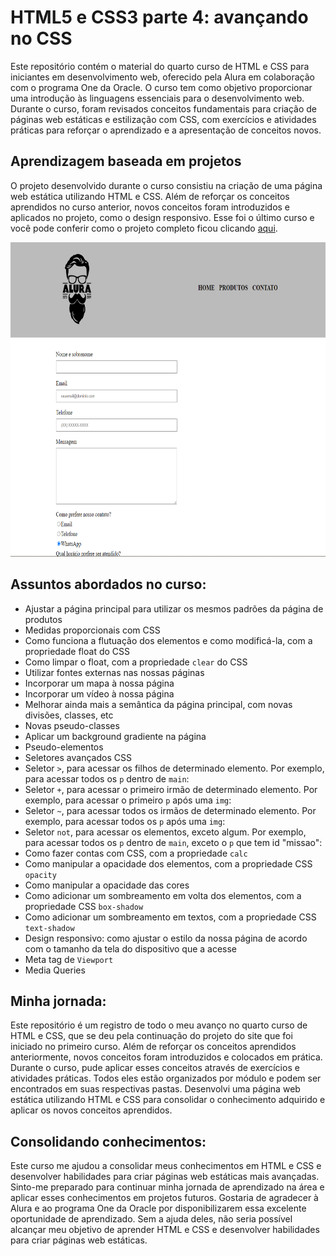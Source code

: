 # HTML5 e CSS3 parte 4: avançando no CSS

Este repositório contém o material do quarto curso de HTML e CSS para iniciantes em desenvolvimento web, oferecido pela Alura em colaboração com o programa One da Oracle. O curso tem como objetivo proporcionar uma introdução às linguagens essenciais para o desenvolvimento web. Durante o curso, foram revisados conceitos fundamentais para criação de páginas web estáticas e estilização com CSS, com exercícios e atividades práticas para reforçar o aprendizado e a apresentação de conceitos novos.

## Aprendizagem baseada em projetos

O projeto desenvolvido durante o curso consistiu na criação de uma página web estática utilizando HTML e CSS. Além de reforçar os conceitos aprendidos no curso anterior, novos conceitos foram introduzidos e aplicados no projeto, como o design responsivo. Esse foi o último curso e você pode conferir como o projeto completo ficou clicando [aqui](https://emanoelcampos.github.io/html-css-4/).


<div align="center">
<img alt="página projeto" height="503" width="700" src="https://raw.githubusercontent.com/emanoelcampos/html-css-3/master/assets/readme-img.png">
 </div>


## Assuntos abordados no curso:

- Ajustar a página principal para utilizar os mesmos padrões da página de produtos
- Medidas proporcionais com CSS
- Como funciona a flutuação dos elementos e como modificá-la, com a propriedade float do CSS
- Como limpar o float, com a propriedade `clear` do CSS
- Utilizar fontes externas nas nossas páginas
- Incorporar um mapa à nossa página
- Incorporar um vídeo à nossa página
- Melhorar ainda mais a semântica da página principal, com novas divisões, classes, etc
- Novas pseudo-classes
- Aplicar um background gradiente na página
- Pseudo-elementos
- Seletores avançados CSS
- Seletor `>`, para acessar os filhos de determinado elemento. Por exemplo, para acessar todos os `p` dentro de `main`:
- Seletor `+`, para acessar o primeiro irmão de determinado elemento. Por exemplo, para acessar o primeiro `p` após uma `img`:
- Seletor `~`, para acessar todos os irmãos de determinado elemento. Por exemplo, para acessar todos os `p` após uma `img`:
- Seletor `not`, para acessar os elementos, exceto algum. Por exemplo, para acessar todos os `p` dentro de `main`, exceto o `p` que tem id "missao":
- Como fazer contas com CSS, com a propriedade `calc`
- Como manipular a opacidade dos elementos, com a propriedade CSS `opacity`
- Como manipular a opacidade das cores
- Como adicionar um sombreamento em volta dos elementos, com a propriedade CSS `box-shadow`
- Como adicionar um sombreamento em textos, com a propriedade CSS `text-shadow`
- Design responsivo: como ajustar o estilo da nossa página de acordo com o tamanho da tela do dispositivo que a acesse
- Meta tag de `Viewport`
- Media Queries

## Minha jornada:

Este repositório é um registro de todo o meu avanço no quarto curso de HTML e CSS, que se deu pela continuação do projeto do site que foi iniciado no primeiro curso. Além de reforçar os conceitos aprendidos anteriormente, novos conceitos foram introduzidos e colocados em prática. Durante o curso, pude aplicar esses conceitos através de exercícios e atividades práticas. Todos eles estão organizados por módulo e podem ser encontrados em suas respectivas pastas. Desenvolvi uma página web estática utilizando HTML e CSS para consolidar o conhecimento adquirido e aplicar os novos conceitos aprendidos.

## Consolidando conhecimentos:

Este curso me ajudou a consolidar meus conhecimentos em HTML e CSS e desenvolver habilidades para criar páginas web estáticas mais avançadas. Sinto-me preparado para continuar minha jornada de aprendizado na área e aplicar esses conhecimentos em projetos futuros. Gostaria de agradecer à Alura e ao programa One da Oracle por disponibilizarem essa excelente oportunidade de aprendizado. Sem a ajuda deles, não seria possível alcançar meu objetivo de aprender HTML e CSS e desenvolver habilidades para criar páginas web estáticas.